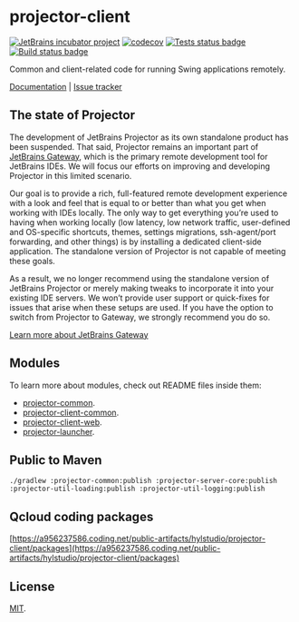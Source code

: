 # projector-client
[![JetBrains incubator project](https://jb.gg/badges/incubator.svg)](https://confluence.jetbrains.com/display/ALL/JetBrains+on+GitHub)
[![codecov](https://codecov.io/gh/JetBrains/projector-client/branch/master/graph/badge.svg?token=XH5BF4QZH5)](https://codecov.io/gh/JetBrains/projector-client)
[![Tests status badge](https://github.com/JetBrains/projector-client/workflows/Tests/badge.svg)](https://github.com/JetBrains/projector-client/actions)
[![Build status badge](https://github.com/JetBrains/projector-client/workflows/Builds/badge.svg)](https://github.com/JetBrains/projector-client/actions)

Common and client-related code for running Swing applications remotely.

[Documentation](https://jetbrains.github.io/projector-client/mkdocs/latest/) | [Issue tracker](https://youtrack.jetbrains.com/issues/PRJ)

## The state of Projector

The development of JetBrains Projector as its own standalone product has been suspended. That said, Projector remains an important part of [JetBrains Gateway](https://www.jetbrains.com/remote-development/gateway/), which is the primary remote development tool for JetBrains IDEs. We will focus our efforts on improving and developing Projector in this limited scenario.

Our goal is to provide a rich, full-featured remote development experience with a look and feel that is equal to or better than what you get when working with IDEs locally. The only way to get everything you’re used to having when working locally (low latency, low network traffic, user-defined and OS-specific shortcuts, themes, settings migrations, ssh-agent/port forwarding, and other things) is by installing a dedicated client-side application. The standalone version of Projector is not capable of meeting these goals.

As a result, we no longer recommend using the standalone version of JetBrains Projector or merely making tweaks to incorporate it into your existing IDE servers. We won’t provide user support or quick-fixes for issues that arise when these setups are used. If you have the option to switch from Projector to Gateway, we strongly recommend you do so.

[Learn more about JetBrains Gateway](https://www.jetbrains.com/remote-development/gateway/)

## Modules
To learn more about modules, check out README files inside them:
* [projector-common](projector-common/README.md).
* [projector-client-common](projector-client-common/README.md).
* [projector-client-web](projector-client-web/README.md).
* [projector-launcher](projector-launcher/README.md).
## Public to Maven
```
./gradlew :projector-common:publish :projector-server-core:publish :projector-util-loading:publish :projector-util-logging:publish
```
## Qcloud coding packages
[https://a956237586.coding.net/public-artifacts/hylstudio/projector-client/packages](https://a956237586.coding.net/public-artifacts/hylstudio/projector-client/packages)
## License
[MIT](LICENSE.txt).
